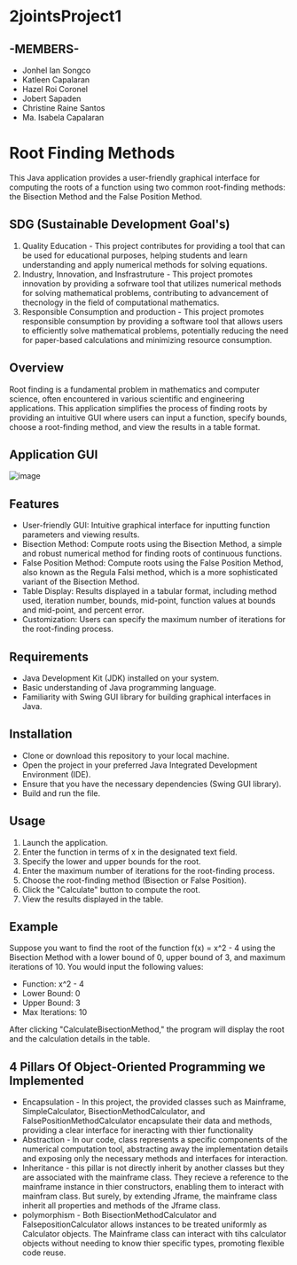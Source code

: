 # 2jointsProject1
## -MEMBERS-
* Jonhel Ian Songco
* Katleen Capalaran
* Hazel Roi Coronel
* Jobert Sapaden
* Christine Raine Santos
* Ma. Isabela Capalaran

# Root Finding Methods
This Java application provides a user-friendly graphical interface for computing the roots of a function using two common root-finding methods: the Bisection Method and the False Position Method.

## SDG (Sustainable Development Goal's)
1. Quality Education - This project contributes for providing a tool that can be used for educational purposes, helping students and learn understanding and apply numerical methods for solving equations.
2. Industry, Innovation, and Insfrastruture - This project promotes innovation by providing a sofrware tool that utilizes numerical methods for solving mathematical problems, contributing to advancement of thecnology in the field of computational mathematics.
3. Responsible Consumption and production - This project promotes responsible consumption by providing a software tool that allows users to efficiently solve mathematical problems, potentially reducing the need for paper-based calculations and minimizing resource consumption.

## Overview
Root finding is a fundamental problem in mathematics and computer science, often encountered in various scientific and engineering applications. This application simplifies the process of finding roots by providing an intuitive GUI where users can input a function, specify bounds, choose a root-finding method, and view the results in a table format.
## Application GUI
![image](https://github.com/Jobert8/2jointsProject1/assets/169036882/4ca653f7-1c12-4ae5-a1af-917c170e8279)


## Features
* User-friendly GUI: Intuitive graphical interface for inputting function parameters and viewing results.
* Bisection Method: Compute roots using the Bisection Method, a simple and robust numerical method for finding roots of continuous functions.
* False Position Method: Compute roots using the False Position Method, also known as the Regula Falsi method, which is a more sophisticated variant of the Bisection Method.
* Table Display: Results displayed in a tabular format, including method used, iteration number, bounds, mid-point, function values at bounds and mid-point, and percent error.
* Customization: Users can specify the maximum number of iterations for the root-finding process.
## Requirements
* Java Development Kit (JDK) installed on your system.
* Basic understanding of Java programming language.
* Familiarity with Swing GUI library for building graphical interfaces in Java.
## Installation
* Clone or download this repository to your local machine.
* Open the project in your preferred Java Integrated Development Environment (IDE).
* Ensure that you have the necessary dependencies (Swing GUI library).
* Build and run the file.
## Usage
1. Launch the application.
2. Enter the function in terms of x in the designated text field.
3. Specify the lower and upper bounds for the root.
4. Enter the maximum number of iterations for the root-finding process.
5. Choose the root-finding method (Bisection or False Position).
6. Click the "Calculate" button to compute the root.
7. View the results displayed in the table.
## Example
Suppose you want to find the root of the function f(x) = x^2 - 4 using the Bisection Method with a lower bound of 0, upper bound of 3, and maximum iterations of 10. You would input the following values:

* Function: x^2 - 4
* Lower Bound: 0
* Upper Bound: 3
* Max Iterations: 10

After clicking "CalculateBisectionMethod," the program will display the root and the calculation details in the table.

## 4 Pillars Of Object-Oriented Programming we Implemented
* Encapsulation - In this project, the provided classes such as Mainframe, SimpleCalculator, BisectionMethodCalculator, and FalsePositionMethodCalculator encapsulate their data and methods, providing a clear interface for ineracting with thier functionality
* Abstraction - In our code, class represents a specific components of the numerical computation tool, abstracting away the implementation details and exposing only the necessary methods and interfaces for interaction.
* Inheritance - this pillar is not directly inherit by another classes but they are associated with the mainframe class. They recieve a reference to the mainframe instance in thier constructors, enabling them to interact with mainfram class. But surely, by extending Jframe, the mainframe class inherit all properties and methods of the Jframe class.
* polymorphism - Both BisectionMethodCalculator and FalsepositionCalculator allows instances to be treated uniformly as Calculator objects. The Mainframe class can interact with  tihs calculator objects without needing to know thier specific types, promoting flexible code reuse.

